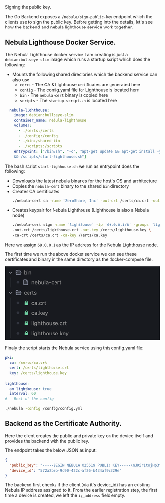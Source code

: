 Signing the public key.

The Go Backend exposes a `/nebula/sign-public-key` endpoint which the clients use to sign the public key. Before getting into the details, let's see how the backend and nebula lighthouse service work together. 


## Nebula Lighthouse Docker Service.

The Nebula Lighthouse docker service I am creating is just a `debian:bullseye-slim` image which runs a startup script which does the following:

- Mounts the following shared directories which the backend service can also use
    - `certs`  - The CA & Lighhouse certificates are generated here
    - `config` - The config.yaml file for Lighthouse is located here
    - `bin` - The `nebula-cert` binary is copied here
    - `scripts` - The `startup-script.sh` is located here


```yaml
  nebula-lighthouse:
    image: debian:bullseye-slim
    container_name: nebula-lighthouse
    volumes:
      - ./certs:/certs
      - ./config:/config
      - ./bin:/shared-bin
      - ./scripts:/scripts
    entrypoint: ["/bin/sh", "-c", "apt-get update && apt-get install -y iputils-ping 
    && /scripts/start-lighthouse.sh"]

```

The bash script [`start-lighhouse.sh`](https://github.com/jobinlawrance/zeroshare-backend/blob/main/scripts/start-lighthouse.sh) we run as entrypoint does the following:

- Downloads the latest nebula binaries for the host's OS and architecture
- Copies the `nebula-cert` binary to the shared `bin` directory
- Creates CA certificates
    ```bash
    ./nebula-cert ca -name 'ZeroShare, Inc' -out-crt /certs/ca.crt -out-key /certs/ca.key
    ```
- Creates keypair for Nebula Lighthouse (Lighthouse is also a Nebula node)
    ```bash
    ./nebula-cert sign -name 'lighthouse' -ip '69.0.0.1/8' -groups 'lighthouse' \
    -out-crt /certs/lighthouse.crt -out-key /certs/lighthouse.key \
    -ca-crt /certs/ca.crt -ca-key /certs/ca.key
    ```

Here we assign `69.0.0.1` as the IP address for the Nebula Lighthouse node.

The first time we run the above docker service we can see these certificates and binary in the same directory as the docker-compose file.

![Certificate Directory](../assets/images/nebula/node-certs.png)

Finaly the script starts the Nebula service using this config.yaml file:

```yaml
pki:
  ca: /certs/ca.crt
  cert: /certs/lighthouse.crt
  key: /certs/lighthouse.key

lighthouse:
  am_lighthouse: true
  interval: 60
#   Rest of the config
```

```bash
./nebula -config /config/config.yml
```

## Backend as the Certificate Authority.

Here the client creates the public and private key on the device itself and provides the backend with the public key.

The endpoint takes the below JSON as input:
```json
{
  "public_key": "-----BEGIN NEBULA X25519 PUBLIC KEY-----\nJDir1tojHp3fVFRfkbWMBlDQ6A5m7EXWHCiN4zBeY0U=\n-----END NEBULA X25519 PUBLIC KEY-----\n",
  "device_id": "572a2beb-9c90-422c-af26-b434af9c329e"
}
```

The backend first checks if the client (via it's device_id) has an existing Nebula IP address assigned to it. From the earlier registration step, the first time a device is created, we left the `ip_address` field empty. 

